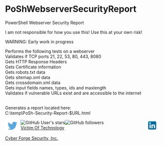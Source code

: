 # PoShWebserverSecurityReport
PowerShell Webserver Security Report

I am not responsible for how you use this! Use this at your own risk!

WARNING: Early work in progress

Performs the following tests on a webserver<br />
Validates if TCP ports 21, 22, 53, 80, 443, 8080<br />
Gets HTTP Response Headers<br />
Gets Certificate information<br />
Gets robots.txt data<br />
Gets sitemap.xml data<br />
Gets crossdomain.xml data<br />
Gets input fields names, types, ids and maxlength<br />
Validates if vulnerable URLs exist and are accessible to the internet<br /><br />

Generates a report located here:<br />
C:\temp\PoSh-Security-Report-$URL.html<br />

<a href="https://twitter.com/HMInfoSecViking?ref_src=twsrc%5Etfw"><IMG SRC="https://github.com/bvoris/bvoris/blob/master/twitter.jpg" WIDTH=10% HEIGHT=10% ALIGN=LEFT></a>
<a href="https://www.linkedin.com/in/brad-voris" target="_blank"><IMG SRC="https://github.com/bvoris/bvoris/blob/master/linkedin.png" WIDTH=10% HEIGHT=4% ALIGN=RIGHT></a>
<img alt="GitHub User's stars" src="https://img.shields.io/github/stars/bvoris?style=social"><img alt="GitHub followers" src="https://img.shields.io/github/followers/bvoris?style=social">
<BR /> 
<A HREF="https://www.victimoftechnology.com">Victim Of Technology<A />
<BR /><BR />
<A HREF="https://www.cyberforgesecurity.com">Cyber Forge Security, Inc.<A />
